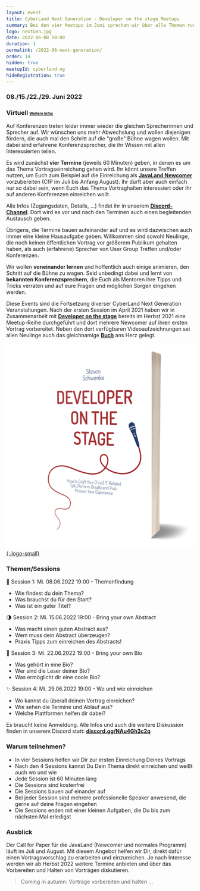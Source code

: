 ```yaml
---
layout: event
title: CyberLand Next Generation - Developer on the stage Meetups
summary: Bei den vier Meetups im Juni sprechen wir über alle Themen rund das Einreichen von Vorträgen auf Konferenzen.
logo: nextGen.jpg
date: 2022-06-08 19:00
duration: 1
permalink: /2022-06-next-generation/
order: 14
hidden: true
meetupId: cyberland-ng
hideRegistration: true
---
```


### <i class="fas fa-lg fa-calendar"></i> 08./15./22./29. Juni 2022

### <i class="fas fa-lg fa-globe"></i> Virtuell <span style="font-size: 0.6em;">[<i class="fas fa-lg fa-link"></i> Weitere Infos](#-wichtige-informationen)</span>

Auf Konferenzen treten leider immer wieder die gleichen Sprecherinnen und Sprecher auf. Wir wünschen uns mehr Abwechslung und wollen diejenigen fördern, die auch mal den Schritt auf die "große" Bühne wagen wollen. Mit dabei sind erfahrene Konferenzsprecher, die ihr Wissen mit allen Interessierten teilen. 

Es wird zunächst __vier Termine__ (jeweils 60 Minuten) geben, in denen es um das Thema Vortragseinreichung gehen wird. Ihr könnt unsere Treffen nutzen, um Euch zum Beispiel auf die Einreichung als __[JavaLand Newcomer](https://www.javaland.eu/)__ vorzubereiten (CfP im Juli bis Anfang August). Ihr dürft aber auch einfach nur so dabei sein, wenn Euch das Thema Vortraghalten interessiert oder ihr auf anderen Konferenzen einreichen wollt.

Alle Infos (Zugangsdaten, Details, ...) findet ihr in unserem __[Discord-Channel](https://discord.gg/NAu4Gh3c2q)__. Dort wird es vor und nach den Terminen auch einen begleitenden Austausch geben.

Übrigens, die Termine bauen aufeinander auf und es wird dazwischen auch immer eine kleine Hausaufgabe geben. Willkommen sind sowohl Neulinge, die noch keinen öffentlichen Vortrag vor größerem Publikum gehalten haben, als auch (erfahrene) Sprecher von User Group Treffen und/oder Konferenzen. 

Wir wollen __voneinander lernen__ und hoffentlich auch einige animieren, den Schritt auf die Bühne zu wagen. Seid unbedingt dabei und lernt von __bekannten Konferenzsprechern__, die Euch als Mentoren ihre Tipps und Tricks verraten und auf eure Fragen und möglichen Sorgen eingehen werden.

Diese Events sind die Fortsetzung diverser CyberLand Next Generation Veranstaltungen. Nach der ersten Session im April 2021 haben wir in Zusammenarbeit mit __[Developer on the stage](https://developeronthestage.com/#additional)__ bereits im Herbst 2021 eine Meetup-Reihe durchgeführt und dort mehrere Newcomer auf ihren ersten Vortrag vorbereitet. Neben den dort verfügbaren Videoaufzeichnungen sei allen Neulinge auch das gleichnamige __[Buch](https://www.amazon.com/-/en/dp/B096DTGWJN/)__ ans Herz gelegt.

[![Developer on the stage - Buch](/assets/images/dots-book.png){:.logo-small}](https://www.amazon.com/-/en/dp/B096DTGWJN/)

### Themen/Sessions  

🚀  Session 1: Mi. 08.06.2022 19:00 - Themenfindung
- Wie findest du dein Thema?
- Was brauchst du für den Start?
- Was ist ein guter Titel?

🌗  Session 2: Mi. 15.06.2022 19:00 - Bring your own Abstract
- Was macht einen guten Abstract aus?
- Wem muss dein Abstract überzeugen?
- Praxis Tipps zum einreichen des Abstracts!

🌝 Session 3:  Mi. 22.06.2022 19:00 - Bring your own Bio
- Was gehört in eine Bio?
- Wer sind die Leser deiner Bio?
- Was ermöglicht dir eine coole Bio?

✨ Session 4: Mi. 29.06.2022 19:00 - Wo und wie einreichen
- Wo kannst du überall deinen Vortrag einreichen?
- Wie sehen die Termine und Ablauf aus?
- Welche Plattformen helfen dir dabei?

Es braucht keine Anmeldung. Alle Infos und auch die weitere Diskussion finden in unserem Discord statt: __[discord.gg/NAu4Gh3c2q](https://discord.gg/NAu4Gh3c2q)__

### Warum teilnehmen?

- In vier Sessions helfen wir Dir zur ersten Einreichung Deines Vortrags
- Nach den 4 Sessions kannst Du Dein Thema direkt einreichen und weißt auch wo und wie
- Jede Session ist 60 Minuten lang
- Die Sessions sind kostenfrei
- Die Sessions bauen auf einander auf
- Bei jeder Session sind mehrere professionelle Speaker anwesend, die gerne auf deine Fragen eingehen
- Die Sessions enden mit einer kleinen Aufgaben, die Du bis zum nächsten Mal erledigst

### Ausblick

Der Call for Paper für die JavaLand (Newcomer und normales Programm) läuft im Juli und August. Mit diesem Angebot helfen wir Dir, direkt dafür einen Vortragsvorschlag zu erarbeiten und einzureichen. Je nach Interesse werden wir ab Herbst 2022 weitere Termine anbieten und über das Vorbereiten und Halten von Vorträgen diskutieren.

> Coming in autumn: Vorträge vorbereiten und halten ...
